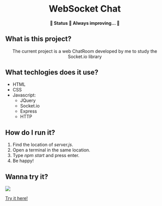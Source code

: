 <h1 align="center">WebSocket Chat</h1>

<h4 align="center"> 
	🚧  Status 🚀 Always improving...  🚧
</h4>

## What is this project?

<p align="center">
The current project is a web ChatRoom developed by me to study the Socket.io library
<p>

## What techlogies does it use?

<ul>
  <li>HTML</li>
  <li>CSS</li>
  <li>
    Javascript:
    <ul>
       <li>JQuery</li>
       <li>Socket.io</li>
       <li>Express</li>
       <li>HTTP</li>
    </ul>
  </li>
</ul>

## How do I run it?
<ol>
  <li>Find the location of <i>server.js</i>.</li>
  <li>Open a terminal in the same location.</li>
  <li>Type <i>npm start</i> and press enter.</li>
  <li>Be happy!</i></li>
</ol>

## Wanna try it?

![](https://github.com/SpackiGabriel/websocket-chat/blob/main/public/images/readme-gif.gif)

<a href="https://tundra-hazel-venom.glitch.me/">Try it here!</a>